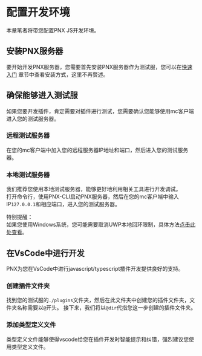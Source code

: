 # 配置开发环境  

本章笔者将带您配置PNX JS开发环境。  

## 安装PNX服务器  

要开始开发PNX服务器，您需要首先安装PNX服务器作为测试服，您可以在[快速入门](../../../快速入门.html)
章节中查看安装方式，这里不再赘述。  

## 确保能够进入测试服  

如果您要开发插件，肯定需要对插件进行测试，您需要确认您能够使用mc客户端进入您的测试服务器。  

### 远程测试服务器  

在您的mc客户端中加入您的远程服务器IP地址和端口，然后进入您的测试服务器。  

### 本地测试服务器  

我们推荐您使用本地测试服务器，能够更好地利用相关工具进行开发调试。  
打开命令行，使用PNX-CLI启动PNX服务器，然后在您的mc客户端中输入IP`127.0.0.1`和相应端口，进入您的测试服务器。  

特别提醒：  
如果您使用Windows系统，您可能需要取消UWP本地回环限制，具体方法[点击此处查看](https://www.mcbbs.net/thread-719888-1-1.html)。  

## 在VsCode中进行开发  

PNX为您在VsCode中进行javascript/typescript插件开发提供良好的支持。  

### 创建插件文件夹  

找到您的测试服的`./plugins`文件夹，然后在此文件夹中创建您的插件文件夹，文件夹名称需要以`@`开头。
接下来，我们将以`@dir`代指您这一步创建的插件文件夹。  

### 添加类型定义文件  

类型定义文件能够使得vscode给您在插件开发时智能提示和纠错，强烈建议您使用类型定义文件。  